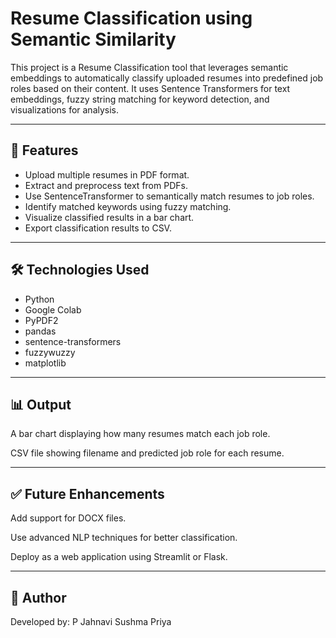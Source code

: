 # Resume Classification using Semantic Similarity

This project is a Resume Classification tool that leverages semantic embeddings to automatically classify uploaded resumes into predefined job roles based on their content. It uses Sentence Transformers for text embeddings, fuzzy string matching for keyword detection, and visualizations for analysis.

---

## 🚀 Features

- Upload multiple resumes in PDF format.
- Extract and preprocess text from PDFs.
- Use SentenceTransformer to semantically match resumes to job roles.
- Identify matched keywords using fuzzy matching.
- Visualize classified results in a bar chart.
- Export classification results to CSV.

---

## 🛠️ Technologies Used

- Python
- Google Colab
- PyPDF2
- pandas
- sentence-transformers
- fuzzywuzzy
- matplotlib

---

## 📊 Output
A bar chart displaying how many resumes match each job role.

CSV file showing filename and predicted job role for each resume.

---

## ✅ Future Enhancements
Add support for DOCX files.

Use advanced NLP techniques for better classification.

Deploy as a web application using Streamlit or Flask.

---

## 👤 Author
Developed by: P Jahnavi Sushma Priya
